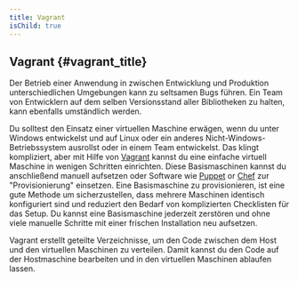 ```yaml
---
title: Vagrant
isChild: true
---
```


## Vagrant {#vagrant_title}

Der Betrieb einer Anwendung in zwischen Entwicklung und Produktion unterschiedlichen Umgebungen kann zu seltsamen Bugs führen. Ein Team von Entwicklern auf dem selben Versionsstand aller Bibliotheken zu halten, kann ebenfalls umständlich werden.

Du solltest den Einsatz einer virtuellen Maschine erwägen, wenn du unter Windows entwickelst und auf Linux oder ein anderes Nicht-Windows-Betriebssystem ausrollst oder in einem Team entwickelst. Das klingt kompliziert, aber mit Hilfe von [Vagrant][vagrant] kannst du eine einfache virtuell Maschine in wenigen Schritten einrichten. Diese Basismaschinen kannst du anschließend manuell aufsetzen oder Software wie [Puppet][puppet] or [Chef][chef] zur "Provisionierung" einsetzen. Eine Basismaschine zu provisionieren, ist eine gute Methode um sicherzustellen, dass mehrere Maschinen identisch konfiguriert sind und reduziert den Bedarf von komplizierten Checklisten für das Setup. Du kannst eine Basismaschine jederzeit zerstören und ohne viele manuelle Schritte mit einer frischen Installation neu aufsetzen.

Vagrant erstellt geteilte Verzeichnisse, um den Code zwischen dem Host und den virtuellen Maschinen zu verteilen. Damit kannst du den Code auf der Hostmaschine bearbeiten und in den virtuellen Maschinen ablaufen lassen.

[vagrant]: http://vagrantup.com/
[puppet]: http://www.puppetlabs.com/
[chef]: http://www.opscode.com/

